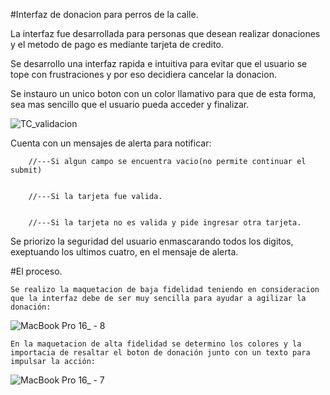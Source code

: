 #Interfaz de donacion para perros de la calle.

La interfaz fue desarrollada para personas que desean realizar donaciones y el metodo de pago es mediante tarjeta de credito. 

Se desarrollo una interfaz rapida e intuitiva para evitar que el usuario se tope con frustraciones y por eso decidiera cancelar la donacion.                

Se instauro un unico boton con un color llamativo para que de esta forma, sea mas sencillo que el usuario pueda acceder y finalizar.                              

![TC_validacion](https://user-images.githubusercontent.com/126895867/226496165-b3d8e5cc-1617-44f3-bee0-78d2d010738a.png)


Cuenta con un mensajes de alerta para notificar:    



        //---Si algun campo se encuentra vacio(no permite continuar el submit)
        
        
        //---Si la tarjeta fue valida.
        
        
        //---Si la tarjeta no es valida y pide ingresar otra tarjeta. 
        
        
        
Se priorizo la seguridad del usuario enmascarando todos los digitos, exeptuando los ultimos cuatro, en el mensaje de alerta.


#El proceso.

	Se realizo la maquetacion de baja fidelidad teniendo en consideracion que la interfaz debe de ser muy sencilla para ayudar a agilizar la donación: 

![MacBook Pro 16_ - 8](https://user-images.githubusercontent.com/126895867/226696751-6cc3a650-1a10-4534-8d27-0934121c69b0.png)

	En la maquetacion de alta fidelidad se determino los colores y la importacia de resaltar el boton de donación junto con un texto para impulsar la acción:

![MacBook Pro 16_ - 7](https://user-images.githubusercontent.com/126895867/226697622-2622d13b-d767-4fa0-b07e-d768f28e874e.png)




